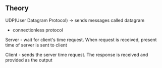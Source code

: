Theory 
---
UDP(User Datagram Protocol) -> sends messages called datagram 

- connectionless protocol 

Server - wait for client's time request. When request is received, present time of server is sent to client 

Client - sends the server time request. The response is received and provided as the output 